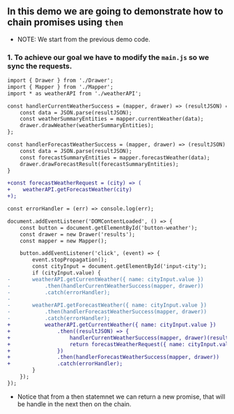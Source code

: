 ## In this demo we are going to demonstrate how to chain promises using `then`

* NOTE: We start from the previous demo code.

### 1. To achieve our goal we have to modify the `main.js` so we sync the requests. 

```diff main.js
import { Drawer } from './Drawer';
import { Mapper } from './Mapper';
import * as weatherAPI from './weatherAPI';

const handlerCurrentWeatherSuccess = (mapper, drawer) => (resultJSON) => {
    const data = JSON.parse(resultJSON);
    const weatherSummaryEntities = mapper.currentWeather(data);
    drawer.drawWeather(weatherSummaryEntities);
};

const handlerForecastWeatherSuccess = (mapper, drawer) => (resultJSON) => {
    const data = JSON.parse(resultJSON);
    const forecastSummaryEntities = mapper.forecastWeather(data);
    drawer.drawForecastResult(forecastSummaryEntities);
}

+const forecastWeatherRequest = (city) => (
+    weatherAPI.getForecastWeather(city)
+); 

const errorHandler = (err) => console.log(err); 

document.addEventListener('DOMContentLoaded', () => {
    const button = document.getElementById('button-weather');
    const drawer = new Drawer('results');
    const mapper = new Mapper();

    button.addEventListener('click', (event) => {
        event.stopPropagation();
        const cityInput = document.getElementById('input-city');
        if (cityInput.value) {
-       weatherAPI.getCurrentWeather({ name: cityInput.value })
-           .then(handlerCurrentWeatherSuccess(mapper, drawer))
-           .catch(errorHandler);
-
-       weatherAPI.getForecastWeather({ name: cityInput.value })
-           .then(handlerForecastWeatherSuccess(mapper, drawer))
-           .catch(errorHandler);
+           weatherAPI.getCurrentWeather({ name: cityInput.value })
+               .then((resultJSON) => {
+                   handlerCurrentWeatherSuccess(mapper, drawer)(resultJSON);
+                   return forecastWeatherRequest({ name: cityInput.value });
+               })
+               .then(handlerForecastWeatherSuccess(mapper, drawer))
+               .catch(errorHandler);
        }
    });
});

```
* Notice that from a then statemnet we can return a new promise, that will be handle in the next then on the chain. 
